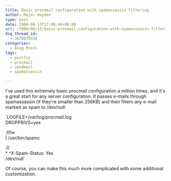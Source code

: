 ```yaml
---
title: Basic procmail configuration with spamassassin filtering
author: Major Hayden
type: post
date: 2008-08-13T17:00:48+00:00
url: /2008/08/13/basic-procmail-configuration-with-spamassassin-filtering/
dsq_thread_id:
  - 3678975558
categories:
  - Blog Posts
tags:
  - postfix
  - procmail
  - sendmail
  - spamassassin

---
```

I've used this extremely basic procmail configuration a million times, and it's a great start for any server configuration. It passes e-mails through spamassassin (if they're smaller than 256KB) and then filters any e-mail marked as spam to /dev/null:

`LOGFILE=/var/log/procmail.log<br />
DROPPRIVS=yes</p>
<p>:0fw<br />
| /usr/bin/spamc</p>
<p>:0<br />
* ^X-Spam-Status: Yes<br />
/dev/null`

Of course, you can make this much more complicated with some additional customization.
